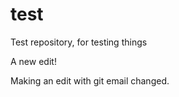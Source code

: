 test
====

Test repository, for testing things

A new edit!

Making an edit with git email changed.
